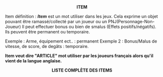 <p align="center"><b>ITEM</b></p>


Item définition : ***Item*** est un mot utiliser dans les jeux. Cela exprime un objet pouvant être ramassé/collecté par un joueur ou un PNJ(Personnage-Non-Joueur) Il peut effectuer bonus ou bien de smalus (Effets positifs/négatifs). Ils peuvent être permanent ou temporaire.

Exemple : Arme, équipement ect.. : permanent
Exemple 2 : Bonus/Malus de vitesse, de score, de degâts : temporaire.

**Item veut dire "ARTICLE" mot utiliser par les joueurs français alors qu'il vient de la langue anglaise.**

<p align="center"><b>LISTE COMPLÈTE DES ITEMS</b></p>






